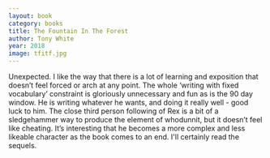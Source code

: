 ```yaml
---
layout: book
category: books
title: The Fountain In The Forest
author: Tony White
year: 2018
image: tfitf.jpg
---
```

Unexpected.  I like the way that there is a lot of learning and exposition that doesn’t feel forced or arch at any point.  The whole ‘writing with fixed vocabulary’ constraint is gloriously unnecessary and fun as is the 90 day window.  He is writing whatever he wants, and doing it really well - good luck to him.  The close third person following of Rex is a bit of a sledgehammer way to produce the element of whodunnit, but it doesn’t feel like cheating.  It’s interesting that he becomes a more complex and less likeable character as the book comes to an end.  I'll certainly read the sequels.
